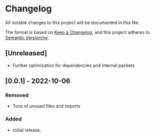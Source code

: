 # Changelog

All notable changes to this project will be documented in this file.

The format is based on [Keep a Changelog](https://keepachangelog.com/en/1.0.0/),
and this project adheres to [Semantic Versioning](https://semver.org/spec/v2.0.0.html).

## [Unreleased]
- Further optimization for dependencies and internal packets


## [0.0.1] - 2022-10-06

### Removed
- Tons of unused files and imports

### Added
- Initial release.
